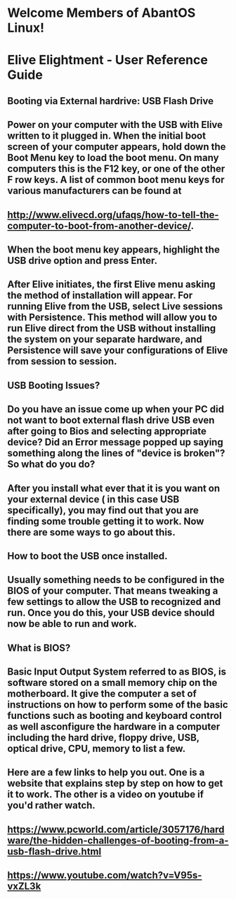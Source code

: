 # Welcome Members of AbantOS Linux! 



# Elive Elightment - User Reference Guide





## Booting via External hardrive: USB Flash Drive


## Power on your computer with the USB with Elive written to it plugged in. When the initial boot screen of your computer appears, hold down the Boot Menu key to load the boot menu. On many computers this is the F12 key, or one of the other F row keys. A list of common boot menu keys for various manufacturers can be found at

## http://www.elivecd.org/ufaqs/how-to-tell-the-computer-to-boot-from-another-device/.
  
## When the boot menu key appears, highlight the USB drive option and press Enter.
    
## After Elive initiates, the first Elive menu asking the method of installation will appear. For running Elive from the USB, select Live sessions with Persistence. This method will allow you to run Elive direct from the USB without installing the system on your separate hardware, and Persistence will save your configurations of Elive from session to session.

## USB Booting Issues?


## Do you have an issue come up when your PC did not want to boot external flash drive USB even after going to Bios and selecting appropriate device? Did an Error message popped up saying something along the lines of "device is broken"? So what do you do?

## After you install what ever that it is you want on your external device ( in this case USB specifically), you may find out that you are finding some trouble getting it to work. Now there are some ways to go about this. 



## How to boot the USB once installed. 

## Usually something needs to be configured in the BIOS of your computer. That means tweaking a few settings to allow the USB to recognized and run. Once you do this, your USB device should now be able to run and work.



## What is BIOS?

## Basic Input Output System referred to as BIOS, is software stored on a small memory chip on the motherboard. It give the computer a set of instructions on how to perform some of the basic functions such as booting and keyboard control as well asconfigure the hardware in a computer including the hard drive, floppy drive, USB, optical drive, CPU, memory to list a few.



## Here are a few links to help you out. One is a website that explains step by step on how to get it to work. The other is a video on youtube if you'd rather watch. 


## https://www.pcworld.com/article/3057176/hardware/the-hidden-challenges-of-booting-from-a-usb-flash-drive.html

## https://www.youtube.com/watch?v=V95s-vxZL3k


